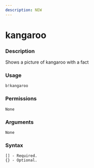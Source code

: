 ```yaml
---
description: NEW
---
```


# kangaroo

### **Description**

Shows a picture of kangaroo with a fact

### Usage

```
b!kangaroo
```

### Permissions

```
None
```

### Arguments

```
None
```

### Syntax

```
[] - Required.
{} - Optional.
```
